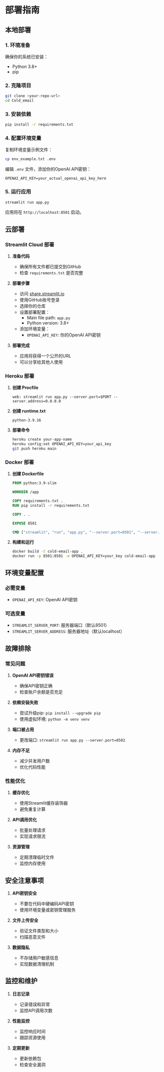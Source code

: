 # 部署指南

## 本地部署

### 1. 环境准备

确保你的系统已安装：
- Python 3.8+
- pip

### 2. 克隆项目

```bash
git clone <your-repo-url>
cd Cold_email
```

### 3. 安装依赖

```bash
pip install -r requirements.txt
```

### 4. 配置环境变量

复制环境变量示例文件：
```bash
cp env_example.txt .env
```

编辑 `.env` 文件，添加你的OpenAI API密钥：
```
OPENAI_API_KEY=your_actual_openai_api_key_here
```

### 5. 运行应用

```bash
streamlit run app.py
```

应用将在 `http://localhost:8501` 启动。

## 云部署

### Streamlit Cloud 部署

1. **准备代码**
   - 确保所有文件都已提交到GitHub
   - 检查 `requirements.txt` 是否完整

2. **部署步骤**
   - 访问 [share.streamlit.io](https://share.streamlit.io)
   - 使用GitHub账号登录
   - 选择你的仓库
   - 设置部署配置：
     - Main file path: `app.py`
     - Python version: 3.8+
   - 添加环境变量：
     - `OPENAI_API_KEY`: 你的OpenAI API密钥

3. **部署完成**
   - 应用将获得一个公开的URL
   - 可以分享给其他人使用

### Heroku 部署

1. **创建 Procfile**
   ```
   web: streamlit run app.py --server.port=$PORT --server.address=0.0.0.0
   ```

2. **创建 runtime.txt**
   ```
   python-3.9.16
   ```

3. **部署命令**
   ```bash
   heroku create your-app-name
   heroku config:set OPENAI_API_KEY=your_api_key
   git push heroku main
   ```

### Docker 部署

1. **创建 Dockerfile**
   ```dockerfile
   FROM python:3.9-slim
   
   WORKDIR /app
   
   COPY requirements.txt .
   RUN pip install -r requirements.txt
   
   COPY . .
   
   EXPOSE 8501
   
   CMD ["streamlit", "run", "app.py", "--server.port=8501", "--server.address=0.0.0.0"]
   ```

2. **构建和运行**
   ```bash
   docker build -t cold-email-app .
   docker run -p 8501:8501 -e OPENAI_API_KEY=your_key cold-email-app
   ```

## 环境变量配置

### 必需变量

- `OPENAI_API_KEY`: OpenAI API密钥

### 可选变量

- `STREAMLIT_SERVER_PORT`: 服务器端口（默认8501）
- `STREAMLIT_SERVER_ADDRESS`: 服务器地址（默认localhost）

## 故障排除

### 常见问题

1. **OpenAI API密钥错误**
   - 确保API密钥正确
   - 检查账户余额是否充足

2. **依赖安装失败**
   - 尝试升级pip: `pip install --upgrade pip`
   - 使用虚拟环境: `python -m venv venv`

3. **端口被占用**
   - 更改端口: `streamlit run app.py --server.port=8502`

4. **内存不足**
   - 减少并发用户数
   - 优化代码性能

### 性能优化

1. **缓存优化**
   - 使用Streamlit缓存装饰器
   - 避免重复计算

2. **API调用优化**
   - 批量处理请求
   - 实现请求限流

3. **资源管理**
   - 定期清理临时文件
   - 监控内存使用

## 安全注意事项

1. **API密钥安全**
   - 不要在代码中硬编码API密钥
   - 使用环境变量或密钥管理服务

2. **文件上传安全**
   - 验证文件类型和大小
   - 扫描恶意文件

3. **数据隐私**
   - 不存储用户敏感信息
   - 实现数据清理机制

## 监控和维护

1. **日志记录**
   - 记录错误和异常
   - 监控API调用次数

2. **性能监控**
   - 监控响应时间
   - 跟踪资源使用

3. **定期更新**
   - 更新依赖包
   - 检查安全漏洞 
